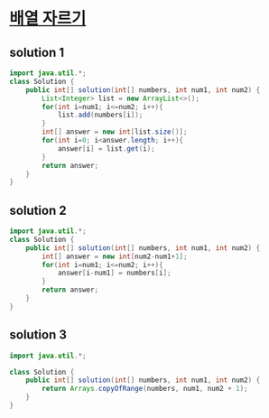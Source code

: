 # [배열 자르기](https://programmers.co.kr/learn/courses/30/lessons/120833)

## solution 1

```java
import java.util.*;
class Solution {
    public int[] solution(int[] numbers, int num1, int num2) {
        List<Integer> list = new ArrayList<>();
        for(int i=num1; i<=num2; i++){
            list.add(numbers[i]);
        }
        int[] answer = new int[list.size()];
        for(int i=0; i<answer.length; i++){
            answer[i] = list.get(i);
        }
        return answer;
    }
}
```
## solution 2

```java
import java.util.*;
class Solution {
    public int[] solution(int[] numbers, int num1, int num2) {
        int[] answer = new int[num2-num1+1];
        for(int i=num1; i<=num2; i++){
            answer[i-num1] = numbers[i];
        }
        return answer;
    }
}
```

## solution 3 

```java
import java.util.*;

class Solution {
    public int[] solution(int[] numbers, int num1, int num2) {
        return Arrays.copyOfRange(numbers, num1, num2 + 1);
    }
}
```